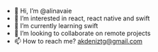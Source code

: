 - 👋 Hi, I’m @alinavaie
- 👀 I’m interested in react, react native and swift
- 🌱 I’m currently learning swift
- 💞️ I’m looking to collaborate on remote projects
- 📫 How to reach me? akdeniztg@gmail.com

<!---
alinavaie/alinavaie is a ✨ special ✨ repository because its `README.md` (this file) appears on your GitHub profile.
You can click the Preview link to take a look at your changes.
--->
